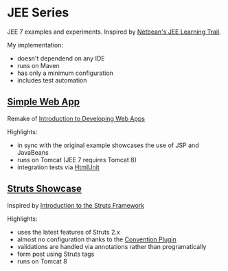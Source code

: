 # JEE Series
JEE 7 examples and experiments. Inspired by [Netbean's JEE Learning Trail](https://netbeans.org/kb/trails/java-ee.html).

My implementation:
* doesn't dependend on any IDE
* runs on Maven
* has only a minimum configuration
* includes test automation

## [Simple Web App](https://github.com/zezutom/JEE-Series/tree/master/SimpleWebJSP)
Remake of [Introduction to Developing Web Apps](https://netbeans.org/kb/docs/web/quickstart-webapps.html)

Highlights:
* in sync with the original example showcases the use of JSP and JavaBeans
* runs on Tomcat (JEE 7 requires Tomcat 8)
* integration tests via [HtmlUnit](http://htmlunit.sourceforge.net)

## [Struts Showcase](https://github.com/zezutom/JEE-Series/tree/master/SimpleWebStruts)
Inspired by [Introduction to the Struts Framework](https://netbeans.org/kb/docs/web/quickstart-webapps-struts.html)

Highlights:
* uses the latest features of Struts 2.x
* almost no configuration thanks to the [Convention Plugin](https://struts.apache.org/docs/convention-plugin.html)
* validations are handled via annotations rather than programatically
* form post using Struts tags 
* runs on Tomcat 8
